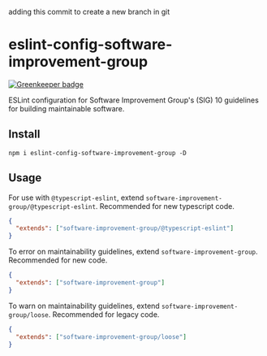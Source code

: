 adding this commit to create a new branch in git

# eslint-config-software-improvement-group

[![Greenkeeper badge](https://badges.greenkeeper.io/atelljohannsmothers/eslint-config-software-improvement-group.svg)](https://greenkeeper.io/)

ESLint configuration for Software Improvement Group's (SIG) 10 guidelines for building maintainable software.

## Install

```
npm i eslint-config-software-improvement-group -D
```

## Usage

For use with `@typescript-eslint`, extend `software-improvement-group/@typescript-eslint`. Recommended for new typescript code.

```json
{
  "extends": ["software-improvement-group/@typescript-eslint"]
}
```

To error on maintainability guidelines, extend `software-improvement-group`. Recommended for new code.

```json
{
  "extends": ["software-improvement-group"]
}
```

To warn on maintainability guidelines, extend `software-improvement-group/loose`. Recommended for legacy code.

```json
{
  "extends": ["software-improvement-group/loose"]
}
```
